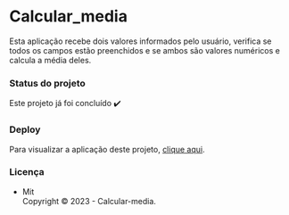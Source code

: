 # Calcular_media

Esta aplicação recebe dois valores informados pelo usuário, verifica se todos os campos estão preenchidos e se ambos são valores numéricos e calcula a média deles.

### Status do projeto

Este projeto já foi concluído :heavy_check_mark:

### Deploy

Para visualizar a aplicação deste projeto,  <a href="https://artleao.github.io/calcular-media/" target="_blank">clique aqui</a>.

### Licença

- Mit <br>
Copyright ©️ 2023 - Calcular-media.
